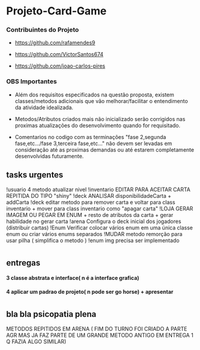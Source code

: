 # Projeto-Card-Game

### Contribuintes do Projeto

- https://github.com/rafamendes9

- https://github.com/VictorSantos674

- https://github.com/joao-carlos-pires


### OBS Importantes

- Além dos requisitos especificados na questão proposta, existem classes/metodos adicionais que vão melhorar/facilitar o entendimento da atividade idealizada.


- Metodos/Atributos criados mais não inicializado serão corrigidos nas proximas atualizações do desenvolvimento quando for requisitado. 

- Comentarios no codigo com as terminações "fase 2,segunda fase,etc.../fase 3,terceira fase,etc..." não devem ser levadas em consideração até as proximas demandas ou até estarem completamente desenvolvidas futuramente.




## tasks urgentes
!usuario  4 metodo atualizar nivel 
!inventario EDITAR PARA ACEITAR CARTA REPITIDA DO TIPO "shiny"
!deck ANALISAR disponibilidadeCarta + addCarta
!deck editar metodo para remover carta e voltar para class inventario + mover para class inventario como "apagar carta"
!LOJA   GERAR IMAGEM OU PEGAR EM ENUM + resto de atributos da carta + gerar habilidade no gerar carta
!arena Configura o deck inicial dos jogadores (distribuir cartas)
!Enum  Verificar colocar vários enum em uma única classe enum ou criar vários enums separados
!MUDAR metodo remorção para usar pilha ( simplifica o metodo )
!enum img precisa ser implementado





#

## entregas

#### 3 classe abstrata e interface( n é a interface grafica)

#### 4 aplicar um padrao de projeto( n pode ser go horse) + apresentar

#

## bla bla psicopatia plena


METODOS REPITIDOS EM ARENA ( FIM DO TURNO FOI CRIADO A PARTE AGR MAS JA FAZ PARTE DE UM GRANDE METODO ANTIGO EM ENTREGA 1 Q FAZIA ALGO SIMILAR)